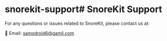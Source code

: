 # snorekit-support# SnoreKit Support

For any questions or issues related to SnoreKit, please contact us at:

📧 Email: samodroid6@gamil.com


